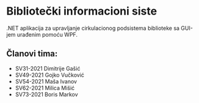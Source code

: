 # Bibliotečki informacioni siste
.NET aplikacija za upravljanje cirkulacionog podsistema biblioteke sa GUI-jem urađenim pomoću WPF.

## Članovi tima:
* SV31-2021 Dimitrije Gašić
* SV49-2021 Gojko Vučković
* SV54-2021 Maša Ivanov
* SV62-2021 Milica Mišić
* SV73-2021 Boris Markov
